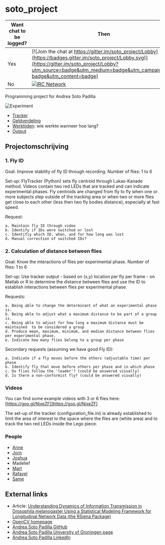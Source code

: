 # soto_project

Want chat to be logged?|Then
---|---
Yes|[![Join the chat at https://gitter.im/soto_project/Lobby](https://badges.gitter.im/soto_project/Lobby.svg)](https://gitter.im/soto_project/Lobby?utm_source=badge&utm_medium=badge&utm_campaign=pr-badge&utm_content=badge)
No|[![IRC Network](https://img.shields.io/badge/irc-%23soto_project-blue.svg "IRC Freenode")](https://webchat.freenode.net/?channels=soto_project)

Programming project for Andrea Soto Padilla

![Experiment](Experiment.png)

 * [Tracker](Tracker/README.md)
 * [Geldverdeling](geldverdeling.md)
 * [Werktijden](werktijden.md): wie werkte wanneer hoe lang?
 * [Output](output.md)

## Projectomschrijving

### 1. Fly ID


Goal: Improve stability of fly ID through recording.
Number of flies: 1 to 6

Set-up: FlyTracker (Python) sets fly centroid through Lukas-Kanade method. Videos contain two red LEDs that are tracked and can indicate experimental phases. Fly centroids are changed from fly to fly when one or more subjects step outside of the tracking area or when two or more flies get close to each other (less then two fly bodies distance), especially at fast speed.

Request: 

	a. Maintain fly ID through video
	b. Identify if IDs were switched or lost
	c. Identifiy which ID, when, and for how long was lost
	d. Manual correction of switched IDs?

### 2. Calculation of distance between flies


Goal: Know the interactions of flies per experimental phase.
Number of flies: 1 to 6

Set-up: Use tracker output - based on (x,y) location per fly per frame - on Matlab or R to determine the distance between flies and use the ID to establish interactions between flies per experimental phase.

Requests:

	a. Being able to change the determinant of what an experimental phase is.
	b. Being able to adjust what a maximum distance to be part of a group is.
	c. Being able to adjust for how long a maximum distance must be maintained 	to be considered a group
	d. Produce mean, maximum, minimum, and median distance between flies 	per experimental phase.
	e. Indicate how many flies belong to a group per phase

Secondary requests (assuming we have good Fly ID):

	a. Indicate if a fly moves before the others (adjustable time) per phase
	b. Identify fly that move before others per phase and in which phase
	c. Do flies follow the 'leader'? (could be answered visually)
	d. Is there a non-conformist fly? (could be answered visually)


### Videos

You can find some example videos with 3 or 6 flies here: [https://goo.gl/NjxeZF](https://goo.gl/NjxeZF)

The set-up of the tracker (configuration_file.ini) is already established to limit the 
area of interest to the space where the flies are (white area) and to track the two red 
LEDs inside the Lego piece. 


### People

 * [Anne](https://github.com/annehinrichs22)
 * [Jorn](https://github.com/jorn600)
 * [Joshua](https://github.com/joshua260403)
 * Madelief
 * [Mart](https://github.com/martje127)
 * [Rafayel](https://github.com/RafayelGardishyan)
 * [Same](https://github.com/same-drenth)

## External links

 * Article: [Understanding Dynamics of Information Transmission in Drosophila melanogaster Using a Statistical Modeling Framework for Longitudinal Network Data (the RSiena Package)](https://www.ncbi.nlm.nih.gov/pmc/articles/PMC4835720/)
 * [OpenCV homepage](https://opencv.org/)
 * [Andrea Soto Padilla GitHub](https://github.com/asotopadilla)
 * [Andrea Soto Padilla University of Groningen page](http://www.rug.nl/staff/a.soto.padilla)
 * [Andrea Soto Padilla LinkedIn](https://www.linkedin.com/in/andreasotopadilla)
